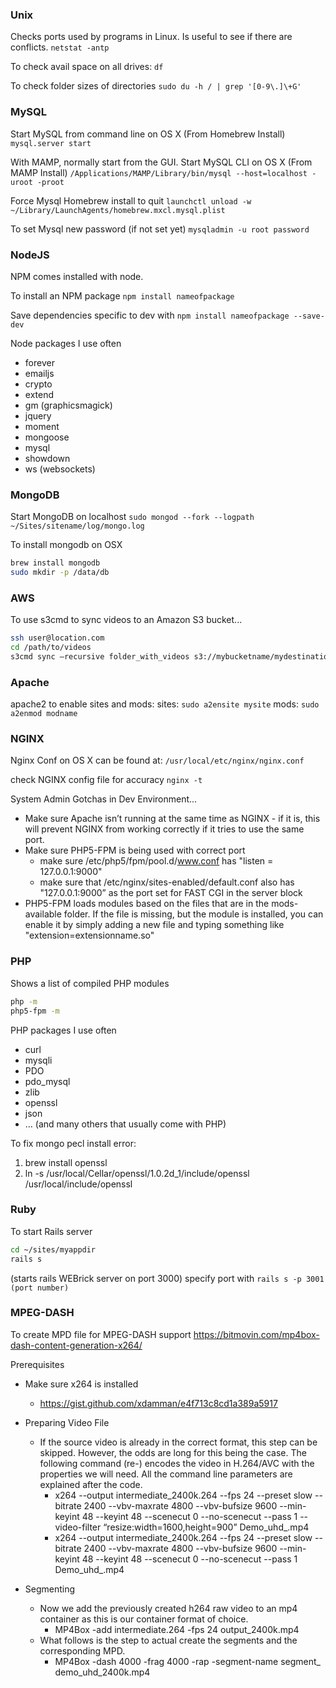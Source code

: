 ### Unix
Checks ports used by programs in Linux. Is useful to see if there are conflicts.
`netstat -antp`

To check avail space on all drives:
`df`

To check folder sizes of directories
`sudo du -h / | grep '[0-9\.]\+G'`

### MySQL
Start MySQL from command line on OS X (From Homebrew Install)
`mysql.server start`

With MAMP, normally start from the GUI.
Start MySQL CLI on OS X (From MAMP Install)
`/Applications/MAMP/Library/bin/mysql --host=localhost -uroot -proot`

Force Mysql Homebrew install to quit
`launchctl unload -w ~/Library/LaunchAgents/homebrew.mxcl.mysql.plist`

To set Mysql new password (if not set yet)
`mysqladmin -u root password`

### NodeJS
NPM comes installed with node.

To install an NPM package
`npm install nameofpackage`

Save dependencies specific to dev with
`npm install nameofpackage --save-dev`

Node packages I use often
* forever
* emailjs
* crypto
* extend
* gm (graphicsmagick)
* jquery
* moment
* mongoose
* mysql
* showdown
* ws (websockets)

### MongoDB
Start MongoDB on localhost
`sudo mongod --fork --logpath ~/Sites/sitename/log/mongo.log`

To install mongodb on OSX
```sh
brew install mongodb
sudo mkdir -p /data/db
```

### AWS
To use s3cmd to sync videos to an Amazon S3 bucket...
```sh
ssh user@location.com
cd /path/to/videos
s3cmd sync —recursive folder_with_videos s3://mybucketname/mydestination/
```

### Apache
apache2 to enable sites and mods:
sites:
`sudo a2ensite mysite`
mods:
`sudo a2enmod modname`

### NGINX
Nginx Conf on OS X can be found at:
`/usr/local/etc/nginx/nginx.conf`

check NGINX config file for accuracy
`nginx -t`

System Admin Gotchas in Dev Environment...
* Make sure Apache isn’t running at the same time as NGINX - if it is, this will prevent NGINX from working correctly if it tries to use the same port.
* Make sure PHP5-FPM is being used with correct port
    * make sure /etc/php5/fpm/pool.d/www.conf has "listen = 127.0.0.1:9000"
    * make sure that /etc/nginx/sites-enabled/default.conf also has "127.0.0.1:9000” as the port set for FAST CGI in the server block
* PHP5-FPM loads modules based on the files that are in the mods-available folder.  If the file is missing, but the module is installed, you can enable it by simply adding a new file and typing something like "extension=extensionname.so"

### PHP
Shows a list of compiled PHP modules
```sh
php -m  
php5-fpm -m
```

PHP packages I use often
* curl
* mysqli
* PDO
* pdo_mysql
* zlib
* openssl
* json
* … (and many others that usually come with PHP)

To fix mongo pecl install error:
1. brew install openssl
2. ln -s /usr/local/Cellar/openssl/1.0.2d_1/include/openssl /usr/local/include/openssl

### Ruby
To start Rails server
```sh
cd ~/sites/myappdir
rails s
```
(starts rails WEBrick server on port 3000)
specify port with `rails s -p 3001 (port number)`

### MPEG-DASH
To create MPD file for MPEG-DASH support
https://bitmovin.com/mp4box-dash-content-generation-x264/

Prerequisites
* Make sure x264 is installed
    * https://gist.github.com/xdamman/e4f713c8cd1a389a5917

* Preparing Video File
    * If the source video is already in the correct format, this step can be skipped. However, the odds are long for this being the case. The following command (re-) encodes the video in H.264/AVC with the properties we will need. All the command line parameters are explained after the code.
        * x264 --output intermediate_2400k.264 --fps 24 --preset slow --bitrate 2400 --vbv-maxrate 4800 --vbv-bufsize 9600 --min-keyint 48 --keyint 48 --scenecut 0 --no-scenecut --pass 1 --video-filter “resize:width=1600,height=900” Demo_uhd_.mp4
        * x264 --output intermediate_2400k.264 --fps 24 --preset slow --bitrate 2400 --vbv-maxrate 4800 --vbv-bufsize 9600 --min-keyint 48 --keyint 48 --scenecut 0 --no-scenecut --pass 1 Demo_uhd_.mp4
* Segmenting
    * Now we add the previously created h264 raw video to an mp4 container as this is our container format of choice.
        * MP4Box -add intermediate.264 -fps 24 output_2400k.mp4
    * What follows is the step to actual create the segments and the corresponding MPD.
        * MP4Box -dash 4000 -frag 4000 -rap -segment-name segment_ demo_uhd_2400k.mp4
